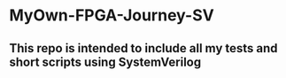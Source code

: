 # MyOwn-FPGA-Journey-SV

## This repo is intended to include all my tests and short scripts using SystemVerilog
